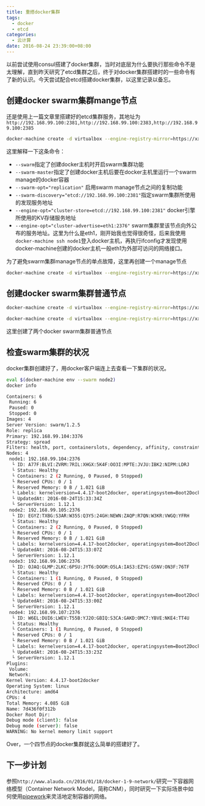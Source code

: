 ```yaml
---
title: 重搭docker集群
tags:
  - docker
  - etcd
categories:
  - 云计算
date: 2016-08-24 23:39:00+08:00
---
```

以前尝试使用consul搭建了docker集群，当时对底层为什么要执行那些命令不是太理解，直到昨天研究了etcd集群之后，终于对docker集群搭建时的一些命令有了新的认识。今天尝试配合etcd搭建docker集群，以这里记录以备忘。

## 创建docker swarm集群mange节点

还是使用上一篇文章里搭建好的etcd集群服务，其地址为`http://192.168.99.100:2381,http://192.168.99.100:2383,http://192.168.99.100:2385`

```bash
docker-machine create -d virtualbox --engine-registry-mirror=https://xxx.mirror.aliyuncs.com --swarm --swarm-master --swarm-opt="replication" --swarm-discovery="etcd://192.168.99.100:2381" --engine-opt="cluster-store=etcd://192.168.99.100:2381" --engine-opt="cluster-advertise=eth1:2376" node1
```

这里解释一下这条命令：
* `--swarm`指定了创建docker主机时开启swarm集群功能
* `--swarm-master`指定了创建docker主机后要在docker主机里运行一个swarm manage的docker容器
* `--swarm-opt="replication"` 启用swarm manage节点之间的复制功能
* `--swarm-discovery="etcd://192.168.99.100:2381"`指定swarm集群所使用的发现服务地址
* `--engine-opt="cluster-store=etcd://192.168.99.100:2381"` docker引擎所使用的KV存储服务地址
* `--engine-opt="cluster-advertise=eth1:2376"` swarm集群里该节点向外公布的服务地址。这里为什么是eth1，刚开始我也觉得很奇怪，后来我使用`docker-machine ssh node1`登入docker主机，再执行ifconfig才发现使用docker-machine创建的docker主机一般eth1为外部可访问的网络接口。

为了避免swarm集群manage节点的单点故障，这里再创建一个manage节点

```bash
docker-machine create -d virtualbox --engine-registry-mirror=https://xxx.mirror.aliyuncs.com --swarm --swarm-master --swarm-opt="replication" --swarm-discovery="etcd://192.168.99.100:2381" --engine-opt="cluster-store=etcd://192.168.99.100:2381" --engine-opt="cluster-advertise=eth1:2376" node2
```

## 创建docker swarm集群普通节点

```bash
docker-machine create -d virtualbox --engine-registry-mirror=https://xxx.mirror.aliyuncs.com --swarm --swarm-discovery="etcd://192.168.99.100:2381" --engine-opt="cluster-store=etcd://192.168.99.100:2381" --engine-opt="cluster-advertise=eth1:2376" node3

docker-machine create -d virtualbox --engine-registry-mirror=https://xxx.mirror.aliyuncs.com --swarm --swarm-discovery="etcd://192.168.99.100:2381" --engine-opt="cluster-store=etcd://192.168.99.100:2381" --engine-opt="cluster-advertise=eth1:2376" node4
```

这里创建了两个docker swarm集群普通节点

## 检查swarm集群的状况

docker集群创建好了，用docker客户端连上去查看一下集群的状况。

```bash
eval $(docker-machine env --swarm node2)
docker info

Containers: 6
 Running: 6
 Paused: 0
 Stopped: 0
Images: 4
Server Version: swarm/1.2.5
Role: replica
Primary: 192.168.99.104:3376
Strategy: spread
Filters: health, port, containerslots, dependency, affinity, constraint
Nodes: 4
 node1: 192.168.99.104:2376
  └ ID: A77F:BLVI:ZVRM:7RIL:XHGX:5K4F:OO3I:MPTE:JVJU:IBK2:NIPM:LDRJ
  └ Status: Healthy
  └ Containers: 2 (2 Running, 0 Paused, 0 Stopped)
  └ Reserved CPUs: 0 / 1
  └ Reserved Memory: 0 B / 1.021 GiB
  └ Labels: kernelversion=4.4.17-boot2docker, operatingsystem=Boot2Docker 1.12.1 (TCL 7.2); HEAD : ef7d0b4 - Thu Aug 18 21:18:06 UTC 2016, provider=virtualbox, storagedriver=aufs
  └ UpdatedAt: 2016-08-24T15:33:34Z
  └ ServerVersion: 1.12.1
 node2: 192.168.99.105:2376
  └ ID: EGYZ:TXBG:S3AR:W35S:Q3Y5:24GH:NEWN:ZAQP:R7QN:W3KR:VWGQ:YFRH
  └ Status: Healthy
  └ Containers: 2 (2 Running, 0 Paused, 0 Stopped)
  └ Reserved CPUs: 0 / 1
  └ Reserved Memory: 0 B / 1.021 GiB
  └ Labels: kernelversion=4.4.17-boot2docker, operatingsystem=Boot2Docker 1.12.1 (TCL 7.2); HEAD : ef7d0b4 - Thu Aug 18 21:18:06 UTC 2016, provider=virtualbox, storagedriver=aufs
  └ UpdatedAt: 2016-08-24T15:33:07Z
  └ ServerVersion: 1.12.1
 node3: 192.168.99.106:2376
  └ ID: OJAQ:GLMP:2LKC:6PSU:JYT6:DOGM:O5LA:IAS3:EZYG:G5NV:ON3F:76TF
  └ Status: Healthy
  └ Containers: 1 (1 Running, 0 Paused, 0 Stopped)
  └ Reserved CPUs: 0 / 1
  └ Reserved Memory: 0 B / 1.021 GiB
  └ Labels: kernelversion=4.4.17-boot2docker, operatingsystem=Boot2Docker 1.12.1 (TCL 7.2); HEAD : ef7d0b4 - Thu Aug 18 21:18:06 UTC 2016, provider=virtualbox, storagedriver=aufs
  └ UpdatedAt: 2016-08-24T15:33:00Z
  └ ServerVersion: 1.12.1
 node4: 192.168.99.107:2376
  └ ID: W6EL:DUI6:LWEV:T55B:YJ2O:GBIQ:S3CA:GAKD:OMC7:YBVE:NKE4:TT4U
  └ Status: Healthy
  └ Containers: 1 (1 Running, 0 Paused, 0 Stopped)
  └ Reserved CPUs: 0 / 1
  └ Reserved Memory: 0 B / 1.021 GiB
  └ Labels: kernelversion=4.4.17-boot2docker, operatingsystem=Boot2Docker 1.12.1 (TCL 7.2); HEAD : ef7d0b4 - Thu Aug 18 21:18:06 UTC 2016, provider=virtualbox, storagedriver=aufs
  └ UpdatedAt: 2016-08-24T15:33:23Z
  └ ServerVersion: 1.12.1
Plugins:
 Volume:
 Network:
Kernel Version: 4.4.17-boot2docker
Operating System: linux
Architecture: amd64
CPUs: 4
Total Memory: 4.085 GiB
Name: 7d436f0f312b
Docker Root Dir:
Debug mode (client): false
Debug mode (server): false
WARNING: No kernel memory limit support
```

Over，一个四节点的docker集群就这么简单的搭建好了。


## 下一步计划

参照`http://www.alauda.cn/2016/01/18/docker-1-9-network/`研究一下容器网络模型（Container Network Model，简称CNM），同时研究一下实际场景中如何使用[pipework](https://github.com/jpetazzo/pipework)来灵活地定制容器的网络。







